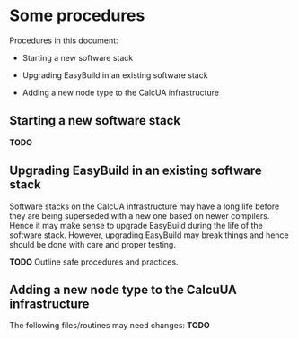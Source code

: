 # Some procedures

Procedures in this document:

  * Starting a new software stack

  * Upgrading EasyBuild in an existing software stack

  * Adding a new node type to the CalcUA infrastructure


## Starting a new software stack

**TODO**


## Upgrading EasyBuild in an existing software stack

Software stacks on the CalcUA infrastructure may have a long life before they are being
superseded with a new one based on newer compilers. Hence it may make sense to upgrade
EasyBuild during the life of the software stack. However, upgrading EasyBuild may break
things and hence should be done with care and proper testing.

**TODO** Outline safe procedures and practices.


## Adding a new node type to the CalcuUA infrastructure

The following files/routines may need changes: **TODO**
